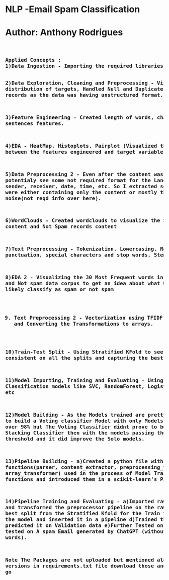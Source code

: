 <h1>NLP -Email Spam Classification</h1>
<h1>Author: Anthony Rodrigues</h1>
<pre>
<h3>
Applied Concepts : 
1)Data Ingestion - Importing the required libraries and data
  
2)Data Exploration, Cleaning and Preprocessing - Visualized the distribution of targets,
Handled Null and Duplicate records, Parsed the records as the data was having unstructured format.

3)Feature Engineering - Created length of words, characters and sentences features.
  
4)EDA - HeatMap, Histoplots, Pairplot (Visualized the relation between the features 
engineered and target variable ).
  
5)Data Preprocessing 2 - Even after the content was Parsed I could potentialy see some 
not required format for the Language tasks like the sender, receiver, date, time, etc.
So I extracted some patterns which were either containing only the content or mostly the
content with some noise(not reqd info over here).
  
6)WordClouds - Created wordclouds to visualize the Spam records content and Not Spam records content

7)Text Preprocessing - Tokenization, Lowercasing, Removing punctuation, special characters
and stop words, Stemming 

8)EDA 2 - Visualizing the 30 Most Frequent words in Spam data corpus and Not spam data corpus to get 
an idea about what words will it most likely classify as spam or not spam

9) Text Preprocessing 2 - Vectorization using TFIDF and CountVectorizor and Converting
the Transformations to arrays.

10)Train-Test Split - Using Stratified KFold to see which Models are consistent on all the splits 
and capturing the best split.

11)Model Importing, Training and Evaluating - Using Best Classification models like SVC, RandomForest, 
Logistic Regression, XGB, etc

12)Model Building - As the Models trained are pretty accurate I tried to build a Voting classifier Model
with only Models having an accuray of over 98% but The Voting Classifier didnt prove to be Beneficial,
Used Stacking Classifier then with the models passing the same accuracy threshold and it did improve the
Solo models.

13)Pipeline Building - 
a)Created a python file with all the functions(parser, content_extractor, preprocessing_text_2,
array_transformer) used in the process of Model Training.
b)Imported the functions and introduced them in a scikit-learn's Pipeline

14)Pipeline Training and Evaluating -
a)Imported raw data
b)fitted and transformed the preprocessor pipeline on the raw data
b)Used the best split from the Stratified Kfold for the Train test split
c)Built the model and inserted it in a pipeline
d)Trained the pipeline model and predicted it on Validation data
e)Further Tested on Testing data
f)Also tested on A spam Email generated by ChatGPT (without the spam words).


Note The Packages are not uploaded but mentioned along with their versions in requirements.txt file download those and
you're good to go 
